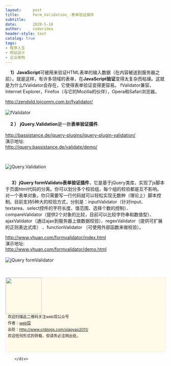 ```yaml
---
layout:     post
title:      Form_Validation_-表单验证插件
subtitle:   
date:       2020-5-18
author:     coderidea
header-style: text
catalog: true
tags:
- 程序人生
- 网站设计
- 企业架构
--- 
```

<div class="postBody">
			<div id="cnblogs_post_body" class="blogpost-body"><p>    <strong>1）JavaScript</strong>可被用来验证HTML表单的输入数据（在内容被送到服务器之前）。就是这样，有许多领域的表单，在<strong>JavaScript验证</strong>变得太复杂而枯燥。这就是为什么fValidator会存在，它使得表单验证变得更容易。 fValidator兼容，Internet Explorer，Firefox（与它的Mozilla的伙伴），Opera和Safari浏览器。</p>
<div>
<div>
<div><a href="http://zendold.lojcomm.com.br/fvalidator/">http://zendold.lojcomm.com.br/fvalidator/</a></div>
<div> </div>
</div>
</div>
<div><img src="http://www.open-lib.com/attachment/2011-01/26-15-37-53i.jpg" alt="fValidator" /></div>
<div> </div>
<div>    <strong>2 ）</strong> <strong>jQuery.Validation</strong>是一款<strong>表单验证插件</strong>.</div>
<div>
<div> </div>
<div>
<div><a href="http://bassistance.de/jquery-plugins/jquery-plugin-validation/">http://bassistance.de/jquery-plugins/jquery-plugin-validation/</a></div>
</div>
<div>
<div>演示地址:</div>
<div><a href="http://jquery.bassistance.de/validate/demo/">http://jquery.bassistance.de/validate/demo/</a></div>
</div>
</div>
<p> </p>
<div><img src="http://www.open-lib.com/attachment/2010-09/26-20-16-46d.jpg" alt="jQuery.Validation" /></div>
<div> </div>
<div>
<p>     <strong>3）</strong><strong>jQuery formValidato表单验证插件</strong>，它是基于jQuery类库，实现了js脚本于页面html代码的分离。你可以划分多个校验组，每个组的校验都是互不影响。对一个表单对象，你只需要写一行代码就可以轻松实现无数种（理论上）脚本控制。目前支持5种大的校验方式，分别是：inputValidator（针对input、textarea、select控件的字符长度、值范围、选择个数的控制）、compareValidator（提供2个对象的比较，目前可以比较字符串和数值型）、ajaxValidator（通过ajax到服务器上做数据校验）、regexValidator（提供可扩展的正则表达式库） 、functionValidator （可使用外部函数来做校验）。</p>
<div>
<div>
<div><a href="http://www.yhuan.com/formvalidator/index.html">http://www.yhuan.com/formvalidator/index.html</a></div>
</div>
<div>
<div>演示地址:</div>
<div><a href="http://www.yhuan.com/formvalidator/demo.html">http://www.yhuan.com/formvalidator/demo.html</a></div>
</div>
</div>
<br /><div><img src="http://www.open-lib.com/attachment/2010-08-12/12-26-26a.jpg" alt="jQuery formValidator" /></div>
<div> </div>


</div>
<div id="ckepop"> </div>
<div>
<p id="PSignature" style="line-height:20px;background:#FFFAEA no-repeat 2% 50%;font-size:12px;border:#e0e0e0 1px dashed;"><img title="web馆" src="https://files.cnblogs.com/xiaoyao2011/wx.gif" alt="" width="113" height="113" /><br />  欢迎扫描此二维码关注web馆公众号  <br />  作者：<a href="http://www.cnblogs.com/xiaoyao2011/">web馆</a>  <br />  出处：<a href="http://www.cnblogs.com/xiaoyao2011">http://www.cnblogs.com/xiaoyao2011/</a> <br />  欢迎任何形式的转载，但请务必注明出处。<br /><br /><br /></p>



</div></div><div id="MySignature"></div>
<div class="clear"></div>
<div id="blog_post_info_block">
<div id="BlogPostCategory"></div>
<div id="EntryTag"></div>
<div id="blog_post_info">
</div>
<div class="clear"></div>
<div id="post_next_prev"></div>
</div>


		</div>